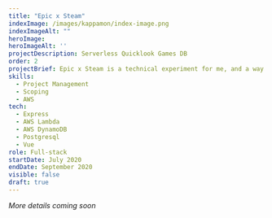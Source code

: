 ```yaml
---
title: "Epic x Steam"
indexImage: /images/kappamon/index-image.png
indexImageAlt: ""
heroImage: 
heroImageAlt: ''
projectDescription: Serverless Quicklook Games DB
order: 2
projectBrief: Epic x Steam is a technical experiment for me, and a way to quickly answer the question "is this game available on Epic, Steam, or both?"
skills: 
  - Project Management
  - Scoping
  - AWS
tech:
  - Express
  - AWS Lambda
  - AWS DynamoDB
  - Postgresql
  - Vue
role: Full-stack
startDate: July 2020 
endDate: September 2020
visible: false
draft: true
---
```


*More details coming soon*